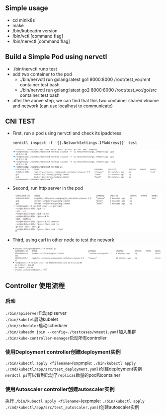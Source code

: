 ## Simple usage

-   cd minik8s
-   make
-   /bin/kubeadm version
-   /bin/vctl [command flag]
-   /bin/nervctl [command flag]

## Build a Simple Pod using nervctl
-   ./bin/nervctl runp test
-   add two container to the pod
    -   ./bin/nervctl run golang:latest go1 8000:8000 /root/test_vo:/mnt container:test bash
    -   ./bin/nervctl run golang:latest go2 8000:8000 /root/test_vo:/go/src container:test bash
-   after the above step, we can find that this two container shared vloume and network (can use localhost to communicate)

## CNI TEST
-   First, run a pod using nervctl and check its ipaddress
    ```
    nerdctl inspect -f '{{.NetworkSettings.IPAddress}}' test
    ```
    ![本地路径](./docs/cni-ip.png "相对路径演示")

-   Second, run http server in the pod

    ![本地路径](./docs/cni-run.png "相对路径演示")

-   Third, using curl in other node to test the network

    ![本地路径](./docs/cni-test.png "相对路径演示")


## Controller 使用流程

### 启动

`./bin/apiserver`启动apiserver  
`./bin/kubelet`启动kubelet  
`./bin/scheduler`启动scheduler  
`./bin/kubeadm join --config=./testcases/vmeet1.yaml`加入集群  
`./bin/kube-controller-manager`启动所有controller  

### 使用Deployment controller创建deployment实例  

`./bin/kubectl apply <filename>`(expmple: `./bin/kubectl apply ./cmd/kubectl/app/src/test_deployment.yaml`)创建deployment实例  
`nerdctl ps`可以看到启动了`replicas`数量的pod和container  

### 使用Autoscaler controller创建autoscaler实例 

执行`./bin/kubectl apply <filename>`(expmple: `./bin/kubectl apply ./cmd/kubectl/app/src/test_autoscaler.yaml`)创建autoscaler实例  
